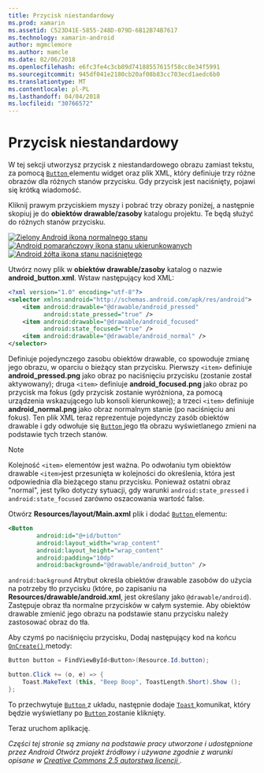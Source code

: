 ```yaml
---
title: Przycisk niestandardowy
ms.prod: xamarin
ms.assetid: C523D41E-5855-248D-079D-6B12B74B7617
ms.technology: xamarin-android
author: mgmclemore
ms.author: mamcle
ms.date: 02/06/2018
ms.openlocfilehash: e6fc3fe4c3cb89d74188557615f58cc8e34f5991
ms.sourcegitcommit: 945df041e2180cb20af08b83cc703ecd1aedc6b0
ms.translationtype: MT
ms.contentlocale: pl-PL
ms.lasthandoff: 04/04/2018
ms.locfileid: "30766572"
---
```

# <a name="custom-button"></a>Przycisk niestandardowy

W tej sekcji utworzysz przycisk z niestandardowego obrazu zamiast tekstu, za pomocą [ `Button` ](https://developer.xamarin.com/api/type/Android.Widget.Button/) elementu widget oraz plik XML, który definiuje trzy różne obrazów dla różnych stanów przycisku. Gdy przycisk jest naciśnięty, pojawi się krótką wiadomość.

Kliknij prawym przyciskiem myszy i pobrać trzy obrazy poniżej, a następnie skopiuj je do **obiektów drawable/zasoby** katalogu projektu. Te będą służyć do różnych stanów przycisku.

 [![Zielony Android ikona normalnego stanu](custom-button-images/android-normal.png)](custom-button-images/android-normal.png#lightbox) [ ![Android pomarańczowy ikona stanu ukierunkowanych](custom-button-images/android-focused.png)](custom-button-images/android-focused.png#lightbox) [ ![Android żółta ikona stanu naciśniętego](custom-button-images/android-pressed.png)](custom-button-images/android-pressed.png#lightbox)

Utwórz nowy plik w **obiektów drawable/zasoby** katalog o nazwie **android_button.xml**. Wstaw następujący kod XML:

```xml
<?xml version="1.0" encoding="utf-8"?>
<selector xmlns:android="http://schemas.android.com/apk/res/android">
    <item android:drawable="@drawable/android_pressed"
          android:state_pressed="true" />
    <item android:drawable="@drawable/android_focused"
          android:state_focused="true" />
    <item android:drawable="@drawable/android_normal" />
</selector>
```

Definiuje pojedynczego zasobu obiektów drawable, co spowoduje zmianę jego obrazu, w oparciu o bieżący stan przycisku. Pierwszy `<item>` definiuje **android_pressed.png** jako obraz po naciśnięciu przycisku (zostanie został aktywowany); druga `<item>` definiuje **android_focused.png** jako obraz po przycisk ma fokus (gdy przycisk zostanie wyróżniona, za pomocą urządzenia wskazującego lub konsoli kierunkowej); a trzeci `<item>` definiuje **android_normal.png** jako obraz normalnym stanie (po naciśnięciu ani fokus). Ten plik XML teraz reprezentuje pojedynczy zasób obiektów drawable i gdy odwołuje się [ `Button` ](https://developer.xamarin.com/api/type/Android.Widget.Button/) jego tła obrazu wyświetlanego zmieni na podstawie tych trzech stanów.


> [!NOTE]
> Kolejność `<item>` elementów jest ważna. Po odwołaniu tym obiektów drawable `<item>`jest przesunięta w kolejności do określenia, która jest odpowiednia dla bieżącego stanu przycisku.
> Ponieważ ostatni obraz "normal", jest tylko dotyczy sytuacji, gdy warunki `android:state_pressed` i `android:state_focused` zarówno oszacowania wartość false.

Otwórz **Resources/layout/Main.axml** plik i dodać [ `Button` ](https://developer.xamarin.com/api/type/Android.Widget.Button/) elementu:

```xml
<Button
        android:id="@+id/button"
        android:layout_width="wrap_content"
        android:layout_height="wrap_content"
        android:padding="10dp"
        android:background="@drawable/android_button" />
```

`android:background` Atrybut określa obiektów drawable zasobów do użycia na potrzeby tło przycisku (które, po zapisaniu na **Resources/drawable/android.xml**, jest określany jako `@drawable/android`). Zastępuje obraz tła normalne przycisków w całym systemie. Aby obiektów drawable zmienić jego obrazu na podstawie stanu przycisku należy zastosować obraz do tła.

Aby czymś po naciśnięciu przycisku, Dodaj następujący kod na końcu [ `OnCreate()` ](https://developer.xamarin.com/api/member/Android.App.Activity.OnCreate/p/Android.OS.Bundle/Android.OS.PersistableBundle/) metody:

```csharp
Button button = FindViewById<Button>(Resource.Id.button);

button.Click += (o, e) => {
    Toast.MakeText (this, "Beep Boop", ToastLength.Short).Show ();
};
```

To przechwytuje [ `Button` ](https://developer.xamarin.com/api/type/Android.Widget.Button/) z układu, następnie dodaje [ `Toast` ](https://developer.xamarin.com/api/type/Android.Widget.Toast/) komunikat, który będzie wyświetlany po [ `Button` ](https://developer.xamarin.com/api/type/Android.Widget.Button/) zostanie kliknięty.

Teraz uruchom aplikację.


*Części tej stronie są zmiany na podstawie pracy utworzone i udostępnione przez Android Otwórz projekt źródłowy i używane zgodnie z warunki opisane w*
[*Creative Commons 2.5 autorstwa licencji* ](http://creativecommons.org/licenses/by/2.5/).
